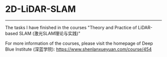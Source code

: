 # 2D-LiDAR-SLAM
---
The tasks I have finished in the courses "Theory and Practice of LiDAR-based SLAM (激光SLAM理论与实践)" 

For more information of the courses, please visit the homepage of Deep Blue Institute (深蓝学院): https://www.shenlanxueyuan.com/course/454
